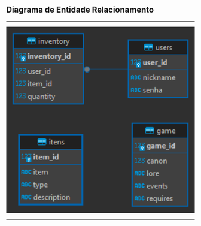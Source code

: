 ## Diagrama de Entidade Relacionamento

---

<img src="game.png" alt="Entidade Relacionamento" width="600">

---